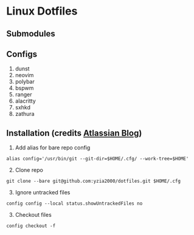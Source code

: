 # Linux Dotfiles

## Submodules
## Configs
1. dunst
2. neovim
3. polybar
4. bspwm
5. ranger
6. alacritty
7. sxhkd
8. zathura

## Installation (credits [Atlassian Blog](https://www.atlassian.com/git/tutorials/dotfiles))
1. Add alias for bare repo config
```
alias config='/usr/bin/git --git-dir=$HOME/.cfg/ --work-tree=$HOME'
```
2. Clone repo
```
git clone --bare git@github.com:yzia2000/dotfiles.git $HOME/.cfg
```
3. Ignore untracked files
```
config config --local status.showUntrackedFiles no
```
3. Checkout files
```
config checkout -f
```
